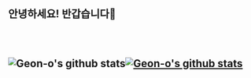 <h2> 안녕하세요! 반갑습니다👋<h2><br/>

![Geon-o's github stats](https://github-readme-stats.vercel.app/api?username=Geon-o&show_icons=true)[![Geon-o's github stats](https://github-readme-stats.vercel.app/api/top-langs/?username=Geon-o&show_icons=true&hide_border=true&title_color=004386&icon_color=004386&layout=compact)](https://github.com/Geon-o)
